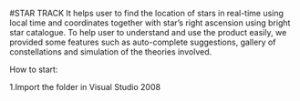 #STAR TRACK
It helps user to find the location of stars in real-time using local time and coordinates together with star’s right ascension using bright star catalogue. To help user to understand and use the product easily, we provided some features such as auto-complete suggestions, gallery of constellations and simulation of the theories involved.

How to start:

1.Import the folder in Visual Studio 2008
